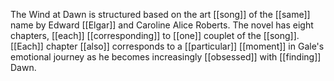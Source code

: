 The Wind at Dawn is structured based on the art [[song]] of the [[same]] name by Edward [[Elgar]] and Caroline Alice Roberts. The novel has eight chapters, [[each]] [[corresponding]] to [[one]] couplet of the [[song]]. [[Each]] chapter [[also]] corresponds to a [[particular]] [[moment]] in Gale's emotional journey as he becomes increasingly [[obsessed]] with [[finding]] Dawn.